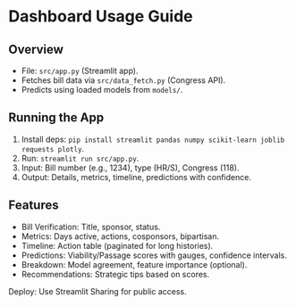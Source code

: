 # Dashboard Usage Guide

## Overview
- File: `src/app.py` (Streamlit app).
- Fetches bill data via `src/data_fetch.py` (Congress API).
- Predicts using loaded models from `models/`.

## Running the App
1. Install deps: `pip install streamlit pandas numpy scikit-learn joblib requests plotly`.
2. Run: `streamlit run src/app.py`.
3. Input: Bill number (e.g., 1234), type (HR/S), Congress (118).
4. Output: Details, metrics, timeline, predictions with confidence.

## Features
- Bill Verification: Title, sponsor, status.
- Metrics: Days active, actions, cosponsors, bipartisan.
- Timeline: Action table (paginated for long histories).
- Predictions: Viability/Passage scores with gauges, confidence intervals.
- Breakdown: Model agreement, feature importance (optional).
- Recommendations: Strategic tips based on scores.

Deploy: Use Streamlit Sharing for public access.